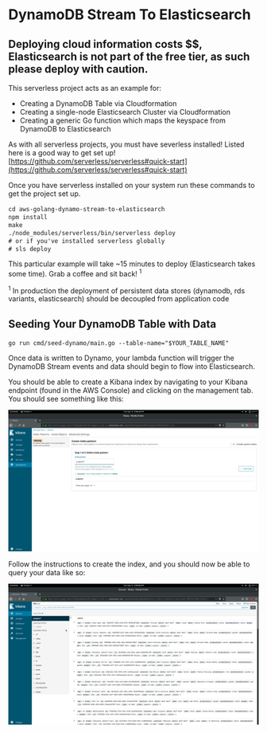 # DynamoDB Stream To Elasticsearch 
## Deploying cloud information costs $$, Elasticsearch is not part of the free tier, as such please deploy with caution.

This serverless project acts as an example for:
* Creating a DynamoDB Table via Cloudformation
* Creating a single-node Elasticsearch Cluster via Cloudformation
* Creating a generic Go function which maps the keyspace from DynamoDB to Elasticsearch

As with all serverless projects, you must have severless installed! Listed here is a good way to get set up! 
[https://github.com/serverless/serverless#quick-start](https://github.com/serverless/serverless#quick-start)

Once you have serverless installed on your system run these commands to get the project set up.
```
cd aws-golang-dynamo-stream-to-elasticsearch
npm install
make
./node_modules/serverless/bin/serverless deploy 
# or if you've installed serverless globally 
# sls deploy
```

This particular example will take ~15 minutes to deploy (Elasticsearch takes some time).
Grab a coffee and sit back! <sup>1</sup>

<sup>1</sup>
In production the deployment of persistent data stores (dynamodb, rds variants, elasticsearch) 
should be decoupled from application code

## Seeding Your DynamoDB Table with Data
```
go run cmd/seed-dynamo/main.go --table-name="$YOUR_TABLE_NAME"
```

Once data is written to Dynamo, your lambda function will trigger the DynamoDB Stream events and data should begin to flow into Elasticsearch.

You should be able to create a Kibana index by navigating to your Kibana endpoint (found in the AWS Console) and clicking on the management tab. You should see something like this:

![kibana](docs/kibana.png)

Follow the instructions to create the index, and you should now be able to query your data like so:

![query](docs/query.png)
